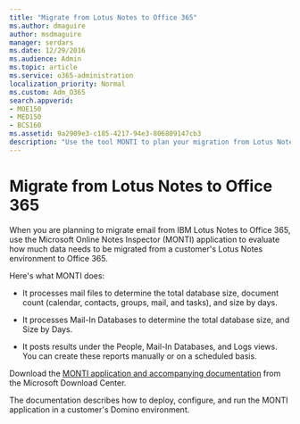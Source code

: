 ```yaml
---
title: "Migrate from Lotus Notes to Office 365"
ms.author: dmaguire
author: msdmaguire
manager: serdars
ms.date: 12/29/2016
ms.audience: Admin
ms.topic: article
ms.service: o365-administration
localization_priority: Normal
ms.custom: Adm_O365
search.appverid:
- MOE150
- MED150
- BCS160
ms.assetid: 9a2909e3-c185-4217-94e3-806809147cb3
description: "Use the tool MONTI to plan your migration from Lotus Notes to Office 365."
---
```


# Migrate from Lotus Notes to Office 365

When you are planning to migrate email from IBM Lotus Notes to Office 365, use the Microsoft Online Notes Inspector (MONTI) application to evaluate how much data needs to be migrated from a customer's Lotus Notes environment to Office 365.
  
Here's what MONTI does: 
  
- It processes mail files to determine the total database size, document count (calendar, contacts, groups, mail, and tasks), and size by days. 
    
- It processes Mail-In Databases to determine the total database size, and Size by Days. 
    
- It posts results under the People, Mail-In Databases, and Logs views. You can create these reports manually or on a scheduled basis.
    
Download the [MONTI application and accompanying documentation](https://go.microsoft.com/fwlink/p/?LinkId=248641) from the Microsoft Download Center. 
  
The documentation describes how to deploy, configure, and run the MONTI application in a customer's Domino environment. 
  


